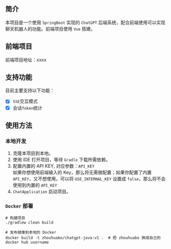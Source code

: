 ## 简介

本项目是一个使用 `SpringBoot` 实现的 `ChatGPT` 后端系统，配合前端使用可以实现聊天机器人的功能。前端项目使用 `Vue` 搭建。

## 前端项目

前端项目地址：xxxx

## 支持功能

目前主要支持以下功能：

- [x] `SSE`交互模式
- [x] 会话`Token`统计

## 使用方法

### 本地开发

1. 克隆本项目到本地。
2. 使用 IDE 打开项目，等待 `Gradle` 下载所需依赖。
3. 配置内置的 API KEY, 对应参数：`API_KEY`<br>
   如果你想使用前端输入的 Key，那么将无需做配置；如果你配置了内置`API_KEY`，又不想使用，可以将 `USE_INTERNAL_KEY`
   设置成 `false`，那么将不会使用到内置的 `API_KEY`
4. `ChatApplication` 启动项目。

### `Docker` 部署

```aidl
# 构建项目
./gradlew clean build
```

```shell
# 发布镜像到本地的 Docker
docker build -t zhouhuabo/chatgpt-java:v1 .  # 把 zhouhuabo 换成自己的 docker hub username
```